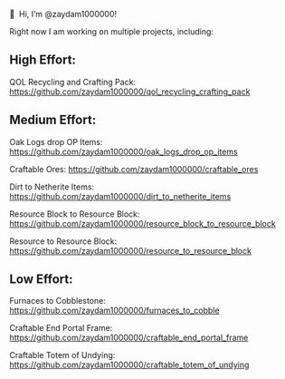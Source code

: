 👋 ‏‏‎ ‎Hi, I’m @zaydam1000000!

Right now I am working on multiple projects, including:

High Effort:
----
QOL Recycling and Crafting Pack: https://github.com/zaydam1000000/qol_recycling_crafting_pack

Medium Effort:
----
Oak Logs drop OP Items: https://github.com/zaydam1000000/oak_logs_drop_op_items

Craftable Ores: https://github.com/zaydam1000000/craftable_ores

Dirt to Netherite Items: https://github.com/zaydam1000000/dirt_to_netherite_items

Resource Block to Resource Block: https://github.com/zaydam1000000/resource_block_to_resource_block

Resource to Resource Block: https://github.com/zaydam1000000/resource_to_resource_block

Low Effort:
----
Furnaces to Cobblestone: https://github.com/zaydam1000000/furnaces_to_cobble

Craftable End Portal Frame: https://github.com/zaydam1000000/craftable_end_portal_frame

Craftable Totem of Undying: https://github.com/zaydam1000000/craftable_totem_of_undying
